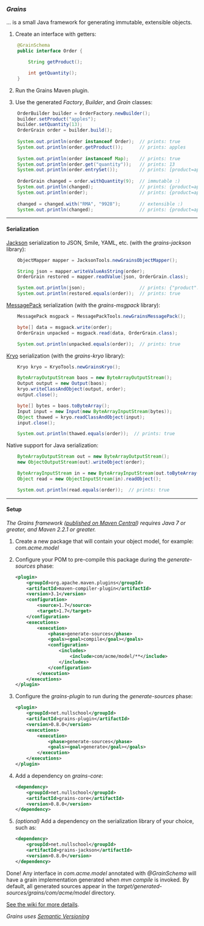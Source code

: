### _Grains_
... is a small Java framework for generating immutable, extensible objects.

1. Create an interface with getters:
```java
    @GrainSchema
    public interface Order {

        String getProduct();

        int getQuantity();
    }
```

2. Run the Grains Maven plugin.

3. Use the generated _Factory_, _Builder_, and _Grain_ classes:
```java
    OrderBuilder builder = OrderFactory.newBuilder();
    builder.setProduct("apples");
    builder.setQuantity(13);
    OrderGrain order = builder.build();
    
    System.out.println(order instanceof Order);  // prints: true
    System.out.println(order.getProduct());      // prints: apples
    
    System.out.println(order instanceof Map);    // prints: true
    System.out.println(order.get("quantity"));   // prints: 13
    System.out.println(order.entrySet());        // prints: [product=apples, quantity=13]
    
    OrderGrain changed = order.withQuantity(9);  // immutable :)
    System.out.println(changed);                 // prints: {product=apples, quantity=9}
    System.out.println(order);                   // prints: {product=apples, quantity=13}
    
    changed = changed.with("RMA", "9928");       // extensible :)
    System.out.println(changed);                 // prints: {product=apples, quantity=9, RMA=9928}
```

---------------------------------------------------------------------------------------------------

#### Serialization

[Jackson](http://wiki.fasterxml.com/JacksonHome) serialization to JSON, Smile, YAML, etc. (with
the _grains-jackson_ library):
```java
    ObjectMapper mapper = JacksonTools.newGrainsObjectMapper();

    String json = mapper.writeValueAsString(order);
    OrderGrain restored = mapper.readValue(json, OrderGrain.class);

    System.out.println(json);                    // prints: {"product":"apples","quantity":13}
    System.out.println(restored.equals(order));  // prints: true
```

[MessagePack](http://msgpack.org) serialization (with the _grains-msgpack_ library):
```java
    MessagePack msgpack = MessagePackTools.newGrainsMessagePack();

    byte[] data = msgpack.write(order);
    OrderGrain unpacked = msgpack.read(data, OrderGrain.class);

    System.out.println(unpacked.equals(order));  // prints: true
```

[Kryo](http://code.google.com/p/kryo/) serialization (with the _grains-kryo_ library):
```java
    Kryo kryo = KryoTools.newGrainsKryo();

    ByteArrayOutputStream baos = new ByteArrayOutputStream();
    Output output = new Output(baos);
    kryo.writeClassAndObject(output, order);
    output.close();

    byte[] bytes = baos.toByteArray();
    Input input = new Input(new ByteArrayInputStream(bytes));
    Object thawed = kryo.readClassAndObject(input);
    input.close();

    System.out.println(thawed.equals(order));  // prints: true
```

Native support for Java serialization:
```java
    ByteArrayOutputStream out = new ByteArrayOutputStream();
    new ObjectOutputStream(out).writeObject(order);

    ByteArrayInputStream in = new ByteArrayInputStream(out.toByteArray());
    Object read = new ObjectInputStream(in).readObject();

    System.out.println(read.equals(order));  // prints: true
```

---------------------------------------------------------------------------------------------------

#### Setup

_The Grains framework ([published on Maven Central](http://search.maven.org/#search|ga|1|g%3A%22net.nullschool%22%20grains))
requires Java 7 or greater, and Maven 2.2.1 or greater._

1. Create a new package that will contain your object model, for example: _com.acme.model_

2. Configure your POM to pre-compile this package during the _generate-sources_ phase:

    ```xml
    <plugin>
        <groupId>org.apache.maven.plugins</groupId>
        <artifactId>maven-compiler-plugin</artifactId>
        <version>3.1</version>
        <configuration>
            <source>1.7</source>
            <target>1.7</target>
        </configuration>
        <executions>
            <execution>
                <phase>generate-sources</phase>
                <goals><goal>compile</goal></goals>
                <configuration>
                    <includes>
                        <include>com/acme/model/**</include>
                    </includes>
                </configuration>
            </execution>
        </executions>
    </plugin>
    ```

3. Configure the _grains-plugin_ to run during the _generate-sources_ phase:

    ```xml
    <plugin>
        <groupId>net.nullschool</groupId>
        <artifactId>grains-plugin</artifactId>
        <version>0.8.0</version>
        <executions>
            <execution>
                <phase>generate-sources</phase>
                <goals><goal>generate</goal></goals>
            </execution>
        </executions>
    </plugin>
    ```

4. Add a dependency on _grains-core_:

    ```xml
    <dependency>
        <groupId>net.nullschool</groupId>
        <artifactId>grains-core</artifactId>
        <version>0.8.0</version>
    </dependency>
    ```

5. _(optional)_ Add a dependency on the serialization library of your choice, such as:

    ```xml
    <dependency>
        <groupId>net.nullschool</groupId>
        <artifactId>grains-jackson</artifactId>
        <version>0.8.0</version>
    </dependency>
    ```

Done! Any interface in _com.acme.model_ annotated with _@GrainSchema_ will have a grain implementation
generated when _mvn compile_ is invoked. By default, all generated sources appear in the
_target/generated-sources/grains/com/acme/model_ directory.

[See the wiki for more details](https://github.com/cambecc/grains/wiki).

_Grains uses [Semantic Versioning](http://semver.org/)_
